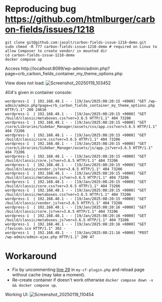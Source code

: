# Reproducing bug https://github.com/htmlburger/carbon-fields/issues/1218
```
git clone git@github.com:jasalt/carbon-fields-issue-1218-demo.git
sudo chmod -R 777 carbon-fields-issue-1218-demo # required on Linux to allow Composer to create vendor/ in mounted dir
cd carbon-fields-issue-1218-demo
docker compose up
```

Access http://localhost:8099/wp-admin/admin.php?page=crb_carbon_fields_container_my_theme_options.php

View does not load:
![Screenshot_20250119_103452](https://github.com/user-attachments/assets/15b960a8-41df-487e-ab0a-49fd9221c365)

404's given in container console:

```
wordpress-1  | 192.168.48.1 - - [19/Jan/2025:08:20:15 +0000] "GET /wp-admin/admin.php?page=crb_carbon_fields_container_my_theme_options.php HTTP/1.1" 200 24616
wordpress-1  | 192.168.48.1 - - [19/Jan/2025:08:20:15 +0000] "GET /build/classic/metaboxes.css?ver=3.6.5 HTTP/1.1" 404 73206
wordpress-1  | 192.168.48.1 - - [19/Jan/2025:08:20:15 +0000] "GET /core/Libraries/Sidebar_Manager/assets/css/app.css?ver=3.6.5 HTTP/1.1" 404 73206
wordpress-1  | 192.168.48.1 - - [19/Jan/2025:08:20:15 +0000] "GET /build/classic/core.css?ver=3.6.5 HTTP/1.1" 404 73206
wordpress-1  | 192.168.48.1 - - [19/Jan/2025:08:20:15 +0000] "GET /core/Libraries/Sidebar_Manager/assets/js/app.js?ver=3.6.5 HTTP/1.1" 404 73206
wordpress-1  | 192.168.48.1 - - [19/Jan/2025:08:20:15 +0000] "GET /build/classic/core.js?ver=3.6.5 HTTP/1.1" 404 73206
wordpress-1  | 192.168.48.1 - - [19/Jan/2025:08:20:15 +0000] "GET /build/classic/vendor.js?ver=3.6.5 HTTP/1.1" 404 73206
wordpress-1  | 192.168.48.1 - - [19/Jan/2025:08:20:15 +0000] "GET /build/classic/metaboxes.js?ver=3.6.5 HTTP/1.1" 404 73206
wordpress-1  | 192.168.48.1 - - [19/Jan/2025:08:20:15 +0000] "GET /build/classic/core.css?ver=3.6.5 HTTP/1.1" 404 73206
wordpress-1  | 192.168.48.1 - - [19/Jan/2025:08:20:15 +0000] "GET /build/classic/metaboxes.css?ver=3.6.5 HTTP/1.1" 404 73206
wordpress-1  | 192.168.48.1 - - [19/Jan/2025:08:20:15 +0000] "GET /build/classic/vendor.js?ver=3.6.5 HTTP/1.1" 404 73206
wordpress-1  | 192.168.48.1 - - [19/Jan/2025:08:20:16 +0000] "GET /build/classic/core.js?ver=3.6.5 HTTP/1.1" 404 73206
wordpress-1  | 192.168.48.1 - - [19/Jan/2025:08:20:16 +0000] "GET /build/classic/metaboxes.js?ver=3.6.5 HTTP/1.1" 404 73206
wordpress-1  | 192.168.48.1 - - [19/Jan/2025:08:20:16 +0000] "GET /favicon.ico HTTP/1.1" 302 -
wordpress-1  | 192.168.48.1 - - [19/Jan/2025:08:21:16 +0000] "POST /wp-admin/admin-ajax.php HTTP/1.1" 200 47

```
# Workaround
- Fix by uncommenting [line 29](https://github.com/jasalt/carbon-fields-issue-1218-demo/blob/main/my-cf-plugin.php#L29) in `my-cf-plugin.php` and reload page without cache (may take a moment).
- Re-create container if doesn't work otherwise `docker compose down -v && docker compose up`.

Working UI:
![Screenshot_20250119_110454](https://github.com/user-attachments/assets/326f9c80-1197-4521-9157-1c17cfc39fcb)
